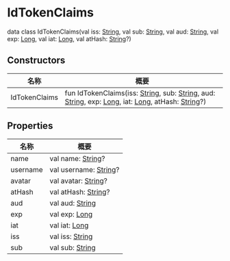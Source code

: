 # IdTokenClaims

data class IdTokenClaims(val iss: [String](https://kotlinlang.org/api/latest/jvm/stdlib/kotlin/-string/index.html), val sub: [String](https://kotlinlang.org/api/latest/jvm/stdlib/kotlin/-string/index.html), val aud: [String](https://kotlinlang.org/api/latest/jvm/stdlib/kotlin/-string/index.html), val exp: [Long](https://kotlinlang.org/api/latest/jvm/stdlib/kotlin/-long/index.html), val iat: [Long](https://kotlinlang.org/api/latest/jvm/stdlib/kotlin/-long/index.html), val atHash: [String](https://kotlinlang.org/api/latest/jvm/stdlib/kotlin/-string/index.html)?)

## Constructors

| 名称          | 概要                                                                                                                                                                                                                                                                                                                                                                                                                                                                                                                                                    |
| ------------- | ------------------------------------------------------------------------------------------------------------------------------------------------------------------------------------------------------------------------------------------------------------------------------------------------------------------------------------------------------------------------------------------------------------------------------------------------------------------------------------------------------------------------------------------------------- |
| IdTokenClaims | fun IdTokenClaims(iss: [String](https://kotlinlang.org/api/latest/jvm/stdlib/kotlin/-string/index.html), sub: [String](https://kotlinlang.org/api/latest/jvm/stdlib/kotlin/-string/index.html), aud: [String](https://kotlinlang.org/api/latest/jvm/stdlib/kotlin/-string/index.html), exp: [Long](https://kotlinlang.org/api/latest/jvm/stdlib/kotlin/-long/index.html), iat: [Long](https://kotlinlang.org/api/latest/jvm/stdlib/kotlin/-long/index.html), atHash: [String](https://kotlinlang.org/api/latest/jvm/stdlib/kotlin/-string/index.html)?) |

## Properties

| 名称     | 概要                                                                                            |
| -------- | ----------------------------------------------------------------------------------------------- |
| name     | val name: [String](https://kotlinlang.org/api/latest/jvm/stdlib/kotlin/-string/index.html)?     |
| username | val username: [String](https://kotlinlang.org/api/latest/jvm/stdlib/kotlin/-string/index.html)? |
| avatar   | val avatar: [String](https://kotlinlang.org/api/latest/jvm/stdlib/kotlin/-string/index.html)?   |
| atHash   | val atHash: [String](https://kotlinlang.org/api/latest/jvm/stdlib/kotlin/-string/index.html)?   |
| aud      | val aud: [String](https://kotlinlang.org/api/latest/jvm/stdlib/kotlin/-string/index.html)       |
| exp      | val exp: [Long](https://kotlinlang.org/api/latest/jvm/stdlib/kotlin/-long/index.html)           |
| iat      | val iat: [Long](https://kotlinlang.org/api/latest/jvm/stdlib/kotlin/-long/index.html)           |
| iss      | val iss: [String](https://kotlinlang.org/api/latest/jvm/stdlib/kotlin/-string/index.html)       |
| sub      | val sub: [String](https://kotlinlang.org/api/latest/jvm/stdlib/kotlin/-string/index.html)       |
